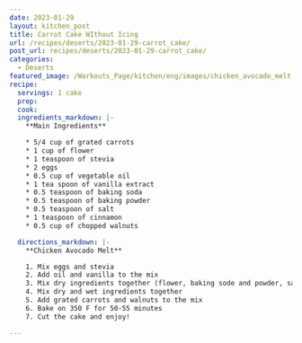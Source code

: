 ```yaml
---
date: 2023-01-29
layout: kitchen_post
title: Carrot Cake WIthout Icing
url: /recipes/deserts/2023-01-29-carrot_cake/
post_url: recipes/deserts/2023-01-29-carrot_cake/
categories:
  - Deserts
featured_image: /Workouts_Page/kitchen/eng/images/chicken_avocado_melt.png
recipe:
  servings: 1 cake
  prep: 
  cook: 
  ingredients_markdown: |-
    **Main Ingredients**

    * 5/4 cup of grated carrots
    * 1 cup of flower
    * 1 teaspoon of stevia
    * 2 eggs
    * 0.5 cup of vegetable oil
    * 1 tea spoon of vanilla extract 
    * 0.5 teaspoon of baking soda
    * 0.5 teaspoon of baking powder
    * 0.5 teaspoon of salt
    * 1 teaspoon of cinnamon
    * 0.5 cup of chopped walnuts

  directions_markdown: |-
    **Chicken Avocado Melt**

    1. Mix eggs and stevia
    2. Add oil and vanilla to the mix
    3. Mix dry ingredients together (flower, baking sode and powder, salt and cinnamon)
    4. Mix dry and wet ingredients together
    5. Add grated carrots and walnuts to the mix
    6. Bake on 350 F for 50-55 minutes
    7. Cut the cake and enjoy!

---
```

